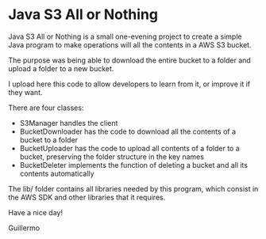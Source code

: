 <h1>Java S3 All or Nothing</h1>

<p>Java S3 All or Nothing is a small one-evening project to create a simple Java program to make operations will all the contents in a AWS S3 bucket.</p>

<p>The purpose was being able to download the entire bucket to a folder and upload a folder to a new bucket.</p>

<p>I upload here this code to allow developers to learn from it, or improve it if they want.</p>

<p>There are four classes:</p>

<ul>
   <li>S3Manager handles the client</li>
   <li>BucketDownloader has the code to download all the contents of a bucket to a folder</li>
   <li>BucketUploader has the code to upload all contents of a folder to a bucket, preserving the folder structure in the key names</li>
   <li>BucketDeleter implements the function of deleting a bucket and all its contents automatically</li>
</ul>
<p>The lib/ folder contains all libraries needed by this program, which consist in the AWS SDK and other libraries that it requires.</p>

 <p>Have a nice day!</p>
 <p>Guillermo</p>

